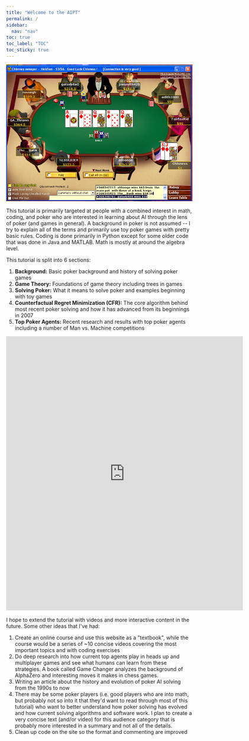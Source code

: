 ```yaml
---
title: "Welcome to the AIPT"
permalink: /
sidebar:
  nav: "nav"
toc: true
toc_label: "TOC"
toc_sticky: true
---
```


![Party Poker](./assets/images/royal.jpg)

This tutorial is primarily targeted at people with a combined interest in math, coding, and poker who are interested in learning about AI through the lens of poker (and games in general).  A background in poker is not assumed -- I try to explain all of the terms and primarily use toy poker games with pretty basic rules. Coding is done primarily in Python except for some older code that was done in Java and MATLAB. Math is mostly at around the algebra level. 

This tutorial is split into 6 sections: 
1. **Background:** Basic poker background and history of solving poker games
2. **Game Theory:** Foundations of game theory including trees in games
3. **Solving Poker:** What it means to solve poker and examples beginning with toy games
4. **Counterfactual Regret Minimization (CFR):** The core algorithm behind most recent poker solving and how it has advanced from its beginnings in 2007
5. **Top Poker Agents:** Recent research and results with top poker agents including a number of Man vs. Machine competitions
<!-- 6. **Other Topics:** Multiplayer games, other games, and decision making lessons -->


<iframe src="https://docs.google.com/forms/d/e/1FAIpQLSfQlyrou0KvI8zo7tiumm-HRN496MPnxiv9BoBwnVp67up9qA/viewform?embedded=true" width="640" height="741" frameborder="0" marginheight="0" marginwidth="0">Loading…</iframe>


I hope to extend the tutorial with videos and more interactive content in the future. Some other ideas that I've had: 
1. Create an online course and use this website as a "textbook", while the course would be a series of ~10 concise videos covering the most important topics and with coding exercises
2. Do deep research into how current top agents play in heads up and multiplayer games and see what humans can learn from these strategies. A book called Game Changer analyzes the background of AlphaZero and interesting moves it makes in chess games. 
3. Writing an article about the history and evolution of poker AI solving from the 1990s to now
4. There may be some poker players (i.e. good players who are into math, but probably not so into it that they'd want to read through most of this tutorial) who want to better understand how poker solving has evolved and how current solving algorithms and software work. I plan to create a very concise text (and/or video) for this audience category that is probably more interested in a summary and not all of the details. 
5. Clean up code on the site so the format and commenting are improved


